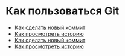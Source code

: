 # Как пользоваться Git
- [Как сделать новый коммит](./commit_help.md)
- [Как просмотреть историю](./log_help.md)
- [Как сделать новый коммит](./commit_help.md)
- [Как просмотреть историю](./log_help.md)
